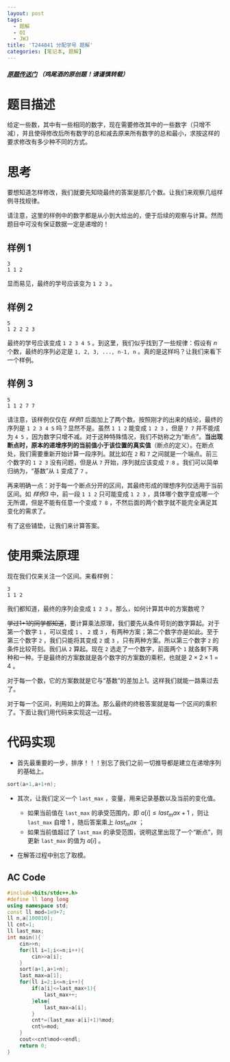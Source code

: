 ```yaml
---
layout: post
tags:
  - 题解
  - OI
  - JWJ
title: 'T244841 分配学号 题解'
categories: [笔记本, 题解]
---
```

##### [原题传送门](https://www.luogu.com.cn/problem/T244841 "原题传送门") （鸡尾酒的原创题！请谨慎转载）

# 题目描述

给定一些数，其中有一些相同的数字，现在需要修改其中的一些数字（只增不减），并且使得修改后所有数字的总和减去原来所有数字的总和最小，求按这样的要求修改有多少种不同的方式。

# 思考

要想知道怎样修改，我们就要先知晓最终的答案是那几个数。让我们来观察几组样例寻找规律。

请注意，这里的样例中的数字都是从小到大给出的，便于后续的观察与计算。然而题目中可没有保证数据一定是递增的！

## 样例 1

```
3
1 1 2
```

显而易见，最终的学号应该变为 `1 2 3` 。

## 样例 2

```
5
1 2 2 2 3
```

最终的学号应该变成 `1 2 3 4 5` 。到这里，我们似乎找到了一些规律：假设有 $n$ 个数，最终的序列必定是 `1, 2, 3, ..., n-1, n` 。真的是这样吗？让我们来看下一个样例。

## 样例 3

```
5
1 1 2 7 7
```

请注意，该样例仅仅在 *样例1* 后面加上了两个数。按照刚才的出来的结论，最终的序列是 `1 2 3 4 5` 吗？显然不是。虽然 `1 1 2` 能变成 `1 2 3` ，但是 `7 7` 并不能成为 `4 5` ，因为数字只增不减。对于这种特殊情况，我们不妨称之为“断点”。**当出现断点时，原本的递增序列的当前值小于该位置的真实值**（断点的定义）。在断点处，我们需要重新开始计算一段序列。就比如在 `2` 和 `7` 之间就是一个端点。前三个数字的 `1 2 3` 没有问题，但是从 `7` 开始，序列就应该变成 `7 8` 。我们可以简单归纳为，“基数”从 `1` 变成了 `7` 。

再来明确一点：对于每一个断点分开的区间，其最终形成的理想序列仅适用于当前区间。如 *样例3* 中，前一段 `1 1 2` 只可能变成 `1 2 3` ，具体哪个数字变成哪一个无所谓，但是不能有任意一个变成 `7 8` ，不然后面的两个数字就不能完全满足其变化的需求了。

有了这些铺垫，让我们来计算答案。

# 使用乘法原理

现在我们仅来关注一个区间。来看样例：

```
3
1 1 2
```

我们都知道，最终的序列会变成 `1 2 3` 。那么，如何计算其中的方案数呢？

~~学过1+1的同学都知道~~，要计算乘法原理，我们要先从条件苛刻的数字算起。对于第一个数字 `1` ，可以变成 `1` 、 `2` 或 `3` ，有两种方案；第二个数字亦是如此。至于第三个数字 `2` ，我们只能将其变成 `2` 或 `3` ，只有两种方案。所以第三个数字 `2` 的条件比较苛刻。我们从 `2` 算起。现在 `2` 选走了一个数字，前面两个 `1` 就各剩下两种和一种。于是最终的方案数就是各个数字的方案数的乘积，也就是 $2 \times 2 \times 1 = 4$ 。

对于每一个数，它的方案数就是它与“基数”的差加上1。这样我们就能一路乘过去了。

对于每一个区间，利用如上的算法。那么最终的终极答案就是每一个区间的乘积了。下面让我们用代码来实现这一过程。

# 代码实现

- 首先最重要的一步，排序！！！别忘了我们之前一切推导都是建立在递增序列的基础上。

```cpp
sort(a+1,a+1+n);
```

- 其次，让我们定义一个 `last_max` ，变量，用来记录基数以及当前的变化值。
	- 如果当前值在 `last_max` 的承受范围内，即 $a[i] \leq last_max + 1$ ，则让 `last_max` 自增 $1$ ，随后答案乘上 $last_max$ ；
	- 如果当前值超过了 `last_max` 的承受范围，说明这里出现了一个“断点”，则更新 `last_max` 的值为 $a[i]$ 。

- 在解答过程中别忘了取模。

## AC Code

```cpp
#include<bits/stdc++.h>
#define ll long long
using namespace std;
const ll mod=1e9+7;
ll n,a[100010];
ll cnt=1;
ll last_max;
int main(){
	cin>>n;
	for(ll i=1;i<=n;i++){
		cin>>a[i];
	}
	sort(a+1,a+1+n);
	last_max=a[1];
	for(ll i=2;i<=n;i++){
		if(a[i]<=last_max+1){
			last_max++;
		}else{
			last_max=a[i];
		}
		cnt*=(last_max-a[i]+1)%mod;
		cnt%=mod;
	}
	cout<<cnt%mod<<endl;
	return 0;
}
```